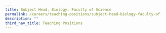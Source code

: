 ```yaml
---
title: Subject Head, Biology, Faculty of Science
permalink: /careers/teaching-positions/subject-head-biology-faculty-of-science/
description: ""
third_nav_title: Teaching Positions
---
```

